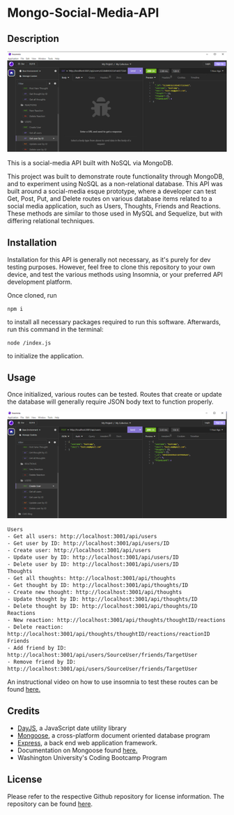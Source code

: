# Mongo-Social-Media-API

## Description
![An image of Insomnia, testing the 'Get User by ID' route found in the code](./assets/insomniaexampleMongo.PNG)

This is a social-media API built with NoSQL via MongoDB.

This project was built to demonstrate route functionality through MongoDB, and to experiment using NoSQL as a non-relational database. This API was built around a social-media esque prototype, where a developer can test Get, Post, Put, and Delete routes on various database items related to a social media application, such as Users, Thoughts, Friends and Reactions. These methods are similar to those used in MySQL and Sequelize, but with differing relational techniques. 

## Installation
Installation for this API is generally not necessary, as it's purely for dev testing purposes. However, feel free to clone this repository to your own device, and test the various methods using Insomnia, or your preferred API development platform.

Once cloned, run

```
npm i
```

to install all necessary packages required to run this software. Afterwards, run this command in the terminal:

```
node /index.js
```
to initialize the application.

## Usage
Once initialized, various routes can be tested. Routes that create or update the database will generally require JSON body text to function properly. 

![An image of Insomnia, testing the "Create User" route, with JSON body text.](./assets/mongocreateuser.PNG)

```
Users
- Get all users: http://localhost:3001/api/users
- Get user by ID: http://localhost:3001/api/users/ID
- Create user: http://localhost:3001/api/users
- Update user by ID: http://localhost:3001/api/users/ID
- Delete user by ID: http://localhost:3001/api/users/ID
Thoughts
- Get all thoughts: http://localhost:3001/api/thoughts
- Get thought by ID: http://localhost:3001/api/thoughts/ID
- Create new thought: http://localhost:3001/api/thoughts
- Update thought by ID: http://localhost:3001/api/thoughts/ID
- Delete thought by ID: http://localhost:3001/api/thoughts/ID
Reactions
- New reaction: http://localhost:3001/api/thoughts/thoughtID/reactions
- Delete reaction: http://localhost:3001/api/thoughts/thoughtID/reactions/reactionID
Friends
- Add friend by ID: http://localhost:3001/api/users/SourceUser/friends/TargetUser
- Remove friend by ID: http://localhost:3001/api/users/SourceUser/friends/TargetUser
```
An instructional video on how to use insomnia to test these routes can be found [here.](https://youtu.be/7emmBSxHY1)

## Credits
 - [DayJS](https://day.js.org/), a JavaScript date utility library
 - [Mongoose](https://www.mongodb.com/cloud/atlas/lp/try4?utm_content=rlsavisitor&utm_source=google&utm_campaign=search_gs_pl_evergreen_atlas_general_retarget-nbnon_gic-null_amers-us-ca_ps-all_desktop_eng_lead&utm_term=online%20database%20software&utm_medium=cpc_paid_search&utm_ad=p&utm_ad_campaign_id=14291004605&adgroup=128837429227&cq_cmp=14291004605&gad=1&gclid=CjwKCAjw1t2pBhAFEiwA_-A-NOE5XKjxbtk2POA3pq8ijzk38LYY33Ho80WJysQ2EW_V2SLhBp6wYRoCRRMQAvD_BwE), a cross-platform document oriented database program
 - [Express](https://expressjs.com/), a back end web application framework. 
 - Documentation on Mongoose found [here.](https://mongoosejs.com/docs/)
 - Washington University's Coding Bootcamp Program

 ## License
 Please refer to the respective Github repository for license information. The repository can be found [here](https://github.com/andmell/Mongo-Social-Media-API).